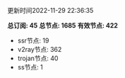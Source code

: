 更新时间2022-11-29 22:36:35

**总订阅: 45**
**总节点: 1685**
**有效节点: 422**
- ssr节点: 19
- v2ray节点: 362
- trojan节点: 40
- ss节点: 1
